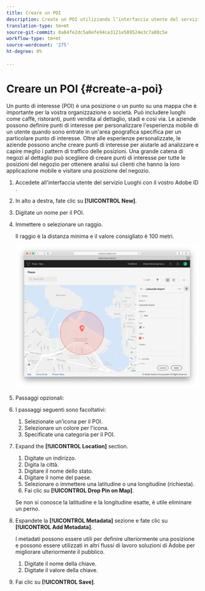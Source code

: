```yaml
---
title: Creare un POI
description: Create un POI utilizzando l’interfaccia utente del servizio Luoghi.
translation-type: tm+mt
source-git-commit: 8a84fe2dc5a0efe94ce3121e589524e3c7a80c5e
workflow-type: tm+mt
source-wordcount: '275'
ht-degree: 0%

---
```



# Creare un POI {#create-a-poi}

Un punto di interesse (POI) è una posizione o un punto su una mappa che è importante per la vostra organizzazione o società. Può includere luoghi come caffè, ristoranti, punti vendita al dettaglio, stadi e così via. Le aziende possono definire punti di interesse per personalizzare l&#39;esperienza mobile di un utente quando sono entrate in un&#39;area geografica specifica per un particolare punto di interesse. Oltre alle esperienze personalizzate, le aziende possono anche creare punti di interesse per aiutarle ad analizzare e capire meglio i pattern di traffico delle posizioni. Una grande catena di negozi al dettaglio può scegliere di creare punti di interesse per tutte le posizioni del negozio per ottenere analisi sui clienti che hanno la loro applicazione mobile e visitare una posizione del negozio.

1. Accedete all&#39;interfaccia utente del servizio Luoghi con il vostro Adobe ID .
1. In alto a destra, fate clic su **[!UICONTROL New]**.
1. Digitate un nome per il POI.
1. Immettere o selezionare un raggio.

   Il raggio è la distanza minima e il valore consigliato è 100 metri.

   ![definire un POI](/help/assets/define_poi.png)

1. Passaggi opzionali:
1. I passaggi seguenti sono facoltativi:

   1. Selezionate un’icona per il POI.
   1. Selezionare un colore per l&#39;icona.
   1. Specificate una categoria per il POI.

1. Expand the **[!UICONTROL Location]** section.

   1. Digitate un indirizzo.
   1. Digita la città.
   1. Digitare il nome dello stato.
   1. Digitare il nome del paese.
   1. Selezionare o immettere una latitudine o una longitudine (richiesta).
   1. Fai clic su **[!UICONTROL Drop Pin on Map]**.

   Se non si conosce la latitudine e la longitudine esatte, è utile eliminare un perno.

1. Espandete la **[!UICONTROL Metadata]** sezione e fate clic su **[!UICONTROL Add Metadata]**.

   I metadati possono essere utili per definire ulteriormente una posizione e possono essere utilizzati in altri flussi di lavoro  soluzioni di Adobe per migliorare ulteriormente il pubblico.

   1. Digitate il nome della chiave.
   1. Digitate il valore della chiave.

1. Fai clic su **[!UICONTROL  Save]**.
